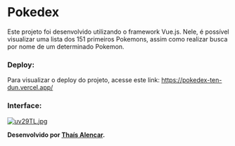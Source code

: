 # Pokedex
Este projeto foi desenvolvido utilizando o framework Vue.js. Nele, é possível visualizar uma lista dos 151 primeiros Pokemons, assim como realizar busca por nome de um determinado Pokemon.

### Deploy:
Para visualizar o deploy do projeto, acesse este link:
https://pokedex-ten-dun.vercel.app/

### Interface:

[![uv29TL.jpg](https://i.im.ge/2022/07/10/uv29TL.jpg)](https://im.ge/i/uv29TL)

**Desenvolvido por [Thaís Alencar](https://www.linkedin.com/in/alencartha/).**
